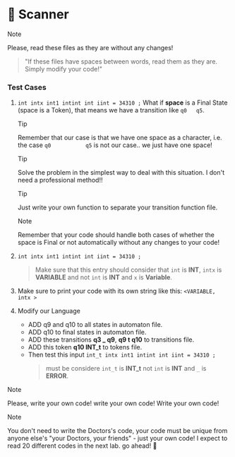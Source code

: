 # :mag_right: Scanner

> [!NOTE]
> Please, read these files as they are without any changes!

  > "If these files have spaces between words, read them as they are. Simply modify your code!"

### Test Cases
  1. `int intx int1 intint int iint = 34310 ;`
        What if **space** is a Final State (space is a Token), that means we have a transition like `q0   q5`.  
       
     > [!TIP]
     > Remember that our case is that we have one space as a character, i.e. the case `q0           q5` is not our case.. we just have one space!
       
     > [!TIP]
     > Solve the problem in the simplest way to deal with this situation. I don't need a professional method!!

     > [!TIP]
     > Just write your own function to separate your transition function file.

     > [!NOTE]
     > Remember that your code should handle both cases of whether the space is Final or not automatically without any changes to your code! 
       
  2. `int intx int1 intint int iint = 34310 ;`
       > Make sure that this entry should consider that `int` is **INT**, `intx` is **VARIABLE** and not `int` is **INT** and `x` is **Variable**.
       
  3. Make sure to print your code with its own string like this: `<VARIABLE, intx >`

     
  4. Modify our Language
      - ADD q9 and  q10 to all states in automaton file.
      - ADD q10 to final states in automaton file.
      - ADD these transitions  **q3 _ q9**, **q9 t q10** to transitions file.
      - ADD this token **q10 INT_t** to tokens file.
      - Then test this input `int_t intx int1 intint int iint = 34310 ;`
        > must be considere `int_t` is **INT_t** not `int` is **INT** and `_` is **ERROR**.
  

> [!NOTE]
> Please, write your own code!
> write your own code!
> Write your own code!

> [!NOTE]
> You don't need to write the Doctors's code, your code must be unique from anyone else's "your Doctors, your friends" - just your own code!
> I expect to read 20 different codes in the next lab. go ahead! :muscle:
